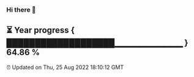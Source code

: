 ### Hi there 👋
⏳ Year progress { ███████████████████▁▁▁▁▁▁▁▁▁▁▁ } 64.86 %
---
⏰ Updated on Thu, 25 Aug 2022 18:10:12 GMT


